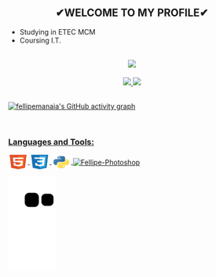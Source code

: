 <h2 align="center">✔WELCOME TO MY PROFILE✔</h2>

-   Studying in ETEC MCM
-   Coursing I.T.
<br>
  <div align="center"> 
  <a href="https://instagram.com/fe.manaia" target="_blank"><img height"100em" src="https://img.shields.io/badge/-Instagram-%23E4405F?style=for-the-badge&logo=instagram&logoColor=white" target="_blank"></a>
  </div>
  
<br>

<div align="center">
  <a href="https://github.com/fellipemanaia">
  <img height="180em" src="https://github-readme-stats.vercel.app/api?username=fellipemanaia&show_icons=true&theme=dark&include_all_commits=true&count_private=true"/>
  <img height="180em" src="https://github-readme-stats.vercel.app/api/top-langs/?username=fellipemanaia&layout=compact&langs_count=7&theme=dark"/>
</div>
<br>
  
 ![fellipemanaia's GitHub activity graph](https://activity-graph.herokuapp.com/graph?username=fellipemanaia&hide_border=true&theme=github-light)
   
   <div style="display: inline_block"><br>
  <h3 align="left">Languages and Tools:</h3>
  <img align="center" alt="Fellipe-HTML" height="30" width="40" src="https://raw.githubusercontent.com/devicons/devicon/master/icons/html5/html5-original.svg">
  <img align="center" alt="Fellipe-CSS" height="30" width="40" src="https://raw.githubusercontent.com/devicons/devicon/master/icons/css3/css3-original.svg">
  <img align="center" alt="Fellipe-Python" height="30" width="40" src="https://raw.githubusercontent.com/devicons/devicon/master/icons/python/python-original.svg">
  <img align="center" alt="Fellipe-Photoshop" height="30" width="40"  src="https://cdn.jsdelivr.net/gh/devicons/devicon/icons/photoshop/photoshop-line.svg">

 ![Snake animation](https://github.com/fellipemanaia/fellipemanaia/blob/output/github-contribution-grid-snake.svg)
